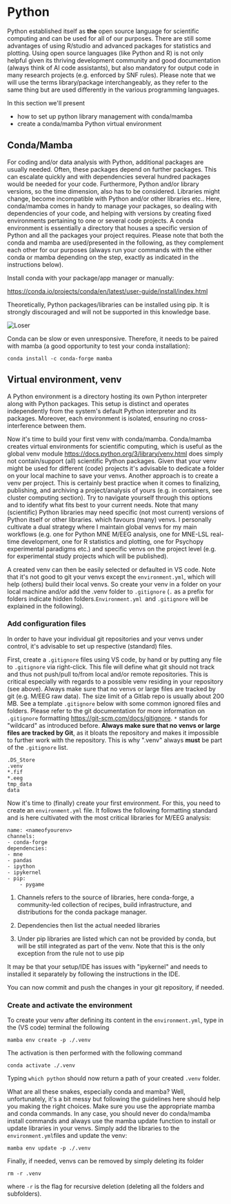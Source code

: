 # Python

Python established itself as **the** open source language for scientific computing and can be used for all of our purposes. There are still some advantages of using R/studio and advanced packages for statistics and plotting. Using open source languages (like Python and R) is not only helpful given its thriving development community and good documentation (always think of AI code assistants), but also mandatory for output code in many research projects (e.g. enforced by SNF rules). Please note that we will use the terms library/package interchangeably, as they refer to the same thing but are used differently in the various programming languages. 

In this section we'll present 
- how to set up python library management with conda/mamba
- create a conda/mamba Python virtual environment


## Conda/Mamba

For coding and/or data analysis with Python, additional packages are usually needed. Often, these packages depend on further packages. This can escalate quickly and with dependencies several hundred packages would be needed for your code. Furthermore, Python and/or library versions, so the time dimension, also has to be considered. Libraries might change, become incompatible with Python and/or other libraries etc.. Here, conda/mamba comes in handy to manage your packages, so dealing with dependencies of your code, and helping with versions by creating fixed environments pertaining to one or several code projects. A conda environment is essentially a directory that houses a specific version of Python and all the packages your project requires. Please note that both the conda and mamba are used/presented in the following, as they complement each other for our purposes (always run your commands with the either conda or mamba depending on the step, exactly as indicated in the instructions below).

Install conda with your package/app manager or manually:

https://conda.io/projects/conda/en/latest/user-guide/install/index.html

Theoretically, Python packages/libraries can be installed using pip. It is strongly discouraged and will not be supported in this knowledge base.

![Loser](https://imgflip.com/i/8jmfe2)

Conda can be slow or even unresponsive. Therefore, it needs to be paired with mamba (a good opportunity to test your conda installation):

    conda install -c conda-forge mamba

## Virtual environment, venv


A Python environment is a directory hosting its own Python interpreter along with Python packages. This setup is distinct and operates independently from the system's default Python interpreter and its packages. Moreover, each environment is isolated, ensuring no cross-interference between them.

Now it's time to build your first venv with conda/mamba. Conda/mamba creates virtual environments for scientific computing, which is useful as the global venv module https://docs.python.org/3/library/venv.html does simply not contain/support (all) scientific Python packages. 
Given that your venv might be used for different (code) projects it's advisable to dedicate a folder on your local machine to save your venvs. Another approach is to create a venv per project. This is certainly best practice when it comes to finalizing, publishing, and archiving a project/analysis of yours (e.g. in containers, see cluster computing section). Try to navigate yourself through this options and to identify what fits best to your current needs. Note that many (scientific) Python libraries may need specific (not most current) versions of Python itself or other libraries. which favours (many) venvs. I personally cultivate a dual strategy where I maintain global venvs for my main workflows (e.g. one for Python MNE M/EEG analysis, one for MNE-LSL real-time development, one for R statistics and plotting, one for Psychopy experimental paradigms etc.) and specific venvs on the project level (e.g. for experimental study projects which will be published).

A created venv can then be easily selected or defaulted in VS code. Note that it's not good to git your venvs except the `environment.yml`, which will help (others) build their local venvs. So create your venv in a folder on your local machine and/or add the .venv folder to `.gitignore` (`.` as a prefix for folders indicate hidden folders.`Environment.yml `and `.gitignore` will be explained in the following).

### Add configuration files

In order to have your individual git repositories and your venvs under control, it's advisable to set up respective (standard) files.

First, create a `.gitignore` files using VS code, by hand or by putting any file to `.gitignore` via right-click. This file will define what git should not track and thus not push/pull to/from local and/or remote repositories. This is critical especially with regards to a possible venv residing in your repository (see above). Always make sure that no venvs or large files are tracked by git (e.g. M/EEG raw data). The size limit of a Gitlab repo is usually about 200 MB. See a template `.gitignore` below with some common ignored files and folders. Please refer to the git documentation for more information on `.gitignore` formatting https://git-scm.com/docs/gitignore. `*` stands for "wildcard" as introduced before. **Always make sure that no venvs or large files are tracked by Git**, as it bloats the repository and makes it impossible to further work with the repository. This is why ".venv" always **must** be part of the `.gitignore` list.


    .DS_Store   
    .venv
    *.fif
    *.eeg
    tmp_data
    data

Now it's time to (finally) create your first environment. For this, you need to create an `environment.yml` file. It follows the following formatting standard and is here cultivated with the most critical libraries for M/EEG analysis:

    name: <nameofyourenv>
    channels:
    - conda-forge
    dependencies:
    - mne
    - pandas
    - ipython
    - ipykernel
    - pip:
        - pygame

1) Channels refers to the source of libraries, here conda-forge, a community-led collection of recipes, build infrastructure, and distributions for the conda package manager.

2) Dependencies then list the actual needed libraries

3) Under pip libraries are listed which can not be provided by conda, but will be still integrated as part of the venv. Note that this is the only exception from the rule not to use pip

It may be that your setup/IDE has issues with "ipykernel" and needs to installed it separately by following the instructions in the IDE.

You can now commit and push the changes in your git repository, if needed.

### Create and activate the environment

To create your venv after defining its content in the `environment.yml`, type in the (VS code) terminal the following

    mamba env create -p ./.venv

The activation is then performed with the following command

    conda activate ./.venv

 Typing `which python` should now return a path of your created `.venv` folder.

What are all these snakes, especially conda and mamba? Well, unfortunately, it's a bit messy but following the guidelines here should help you making the right choices. Make sure you use the appropriate mamba and conda commands. In any case, you should never do conda/mamba install commands and always use the mamba update function to install or update libraries in your venvs. Simply add the libraries to the `environment.yml`files and update the venv:

    mamba env update -p ./.venv

Finally, if needed, venvs can be removed by simply deleting its folder

    rm -r .venv

where `-r` is the flag for recursive deletion (deleting all the folders and subfolders).
